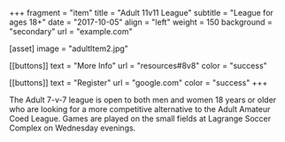 +++
fragment = "item"
title = "Adult 11v11 League"
subtitle = "League for ages 18+"
date = "2017-10-05"
align = "left"
weight = 150
background = "secondary"
url = "example.com"

[asset]
  image = "adultItem2.jpg"

[[buttons]]
  text = "More Info"
  url = "resources#8v8"
  color = "success"

[[buttons]]
  text = "Register"
  url = "google.com"
  color = "success"
+++

The Adult 7-v-7 league is open to both men and women 18 years or older who are looking for a more competitive alternative to the Adult Amateur Coed League. Games are played on the small fields at Lagrange Soccer Complex on Wednesday evenings.